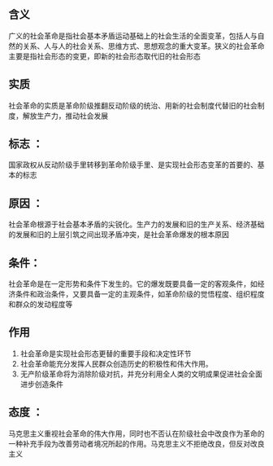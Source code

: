 ## 含义
广义的社会革命是指社会基本矛盾运动基础上的社会生活的全面变革，包括人与自然的关系、人与人的社会关系、思维方式、思想观念的重大变革。狭义的社会革命主要是指社会形态的变更，即新的社会形态取代旧的社会形态

## 实质
社会革命的实质是革命阶级推翻反动阶级的统治、用新的社会制度代替旧的社会制度，解放生产力，推动社会发展

## 标志 ：
国家政权从反动阶级手里转移到革命阶级手里、是实现社会形态变革的首要的、基本的标志

## 原因 ：
社会革命根源于社会基本矛盾的尖锐化。生产力的发展和旧的生产关系、经济基础的发展和旧的上层引筑之间出现矛盾冲突，是社会革命爆发的根本原因

## 条件：
社会革命是在一定形势和条件下发生的。它的爆发既要具备一定的客观条件，如经济条件和政治条件，又要具备一定的主观条件，如革命阶级的觉悟程度、组织程度和群众的发动程度等

## 作用
1. 社会革命是实现社会形态更替的重要手段和决定性环节
2. 社会革命能充分发挥人民群众创造历史的积极性和伟大作用。
3. 无产阶级革命将为消除阶级对抗，并充分利用全人类的文明成果促进社会全面进步创造条件

## 态度 ：
马克思主义重视社会革命的伟大作用，同时也不否认在阶级社会中改良作为革命的一种补充手段为改善劳动者境况所起的作用。马克思主义不拒绝改良，但反对改良主义
